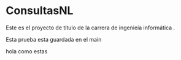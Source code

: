 # ConsultasNL
Este es el proyecto de titulo de la carrera de ingenieía informática .




Esta prueba esta guardada en el main


hola como estas
